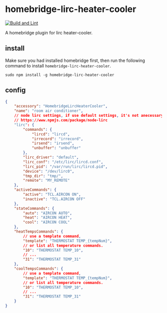 # homebridge-lirc-heater-cooler

[![Build and Lint](https://github.com/classLfz/homebridge-lirc-heater-cooler/actions/workflows/build.yml/badge.svg)](https://github.com/classLfz/homebridge-lirc-heater-cooler/actions/workflows/build.yml)

A homebridge plugin for lirc heater-cooler.

## install

Make sure you had installed homebridge first, then run the following command to install `homebridge-lirc-heater-cooler`.

```
sudo npm install -g homebridge-lirc-heater-cooler
```

## config

```json
{
	"accessory": "HomebridgeLircHeaterCooler",
	"name": "room air conditioner",
	// node lirc settings, if use default settings, it's not anecessary to add this.
	// https://www.npmjs.com/package/node-lirc
	"lirc": {
		"commands": {
			"lircd": "lircd",
			"irrecord": "irrecord",
			"irsend": "irsend",
			"unbuffer": "unbuffer"
		},
		"lirc_driver": "default",
		"lirc_conf": "/etc/lirc/lircd.conf",
		"lirc_pid": "/var/run/lirc/lircd.pid",
		"device": "/dev/lirc0",
		"tmp_dir": "tmp/",
		"remote": "MY_REMOTE"
	},
	"activeCommands": {
		"active": "TCL.AIRCON ON",
		"inactive": "TCL.AIRCON OFF"
	},
	"stateCommands": {
		"auto": "AIRCON AUTO",
		"heat": "AIRCON HEAT",
		"cool": "AIRCON COOL"
	},
	"heatTempsCommands": {
		// use a template command,
		"template": "THERMOSTAT TEMP_{tempNum}",
		// or list all temperature commands.
		"10": "THERMOSTAT TEMP_10",
		// ...
		"31": "THERMOSTAT TEMP_31"
	},
	"coolTempsCommands": {
		// use a template command,
		"template": "THERMOSTAT TEMP_{tempNum}",
		// or list all temperature commands.
		"10": "THERMOSTAT TEMP_10",
		// ...
		"31": "THERMOSTAT TEMP_31"
	}
}
```

